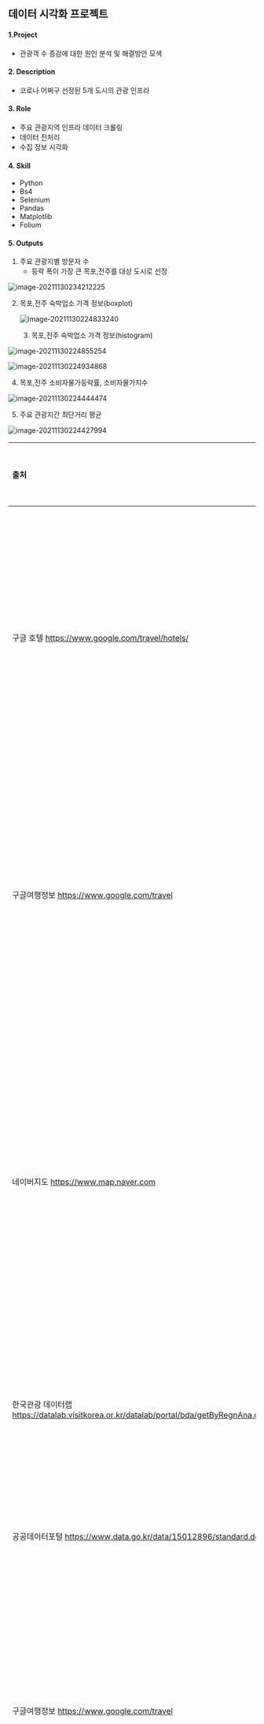 ## 데이터 시각화 프로젝트

#### 1.Project

- 관광객 수 증감에 대한 원인 분석 및 해결방안 모색

#### 2. Description

- 코로나 어쩌구 선정된 5개 도시의 관광 인프라 

#### 3. Role

- 주요 관광지역 인프라 데이터 크롤링
- 데이터 전처리
- 수집 정보 시각화

#### 4. Skill

- Python
- Bs4
- Selenium
- Pandas
- Matplotlib
- Folium

#### 5. Outputs

1. 주요 관광지별 방문자 수
   - 등락 폭이 가장 큰 목포,전주를 대상 도시로 선정

![image-20211130234212225](README.assets/image-20211130234212225.png)

2. 목포,전주 숙박업소 가격 정보(boxplot)

   ![image-20211130224833240](README.assets/image-20211130224833240.png)

   3. 목포,전주 숙박업소 가격 정보(histogram)

![image-20211130224855254](README.assets/image-20211130224855254.png)

![image-20211130224934868](README.assets/image-20211130224934868.png)

4. 목포,전주 소비자물가등락률, 소비자물가지수

![image-20211130224444474](README.assets/image-20211130224444474.png)

5. 주요 관광지간 최단거리 평균

![image-20211130224427994](README.assets/image-20211130224427994.png)



| **출처**                                                     | **데이터이름**                            | **제공형태**    | **요약**                                                     |
| :----------------------------------------------------------- | :---------------------------------------- | :-------------- | ------------------------------------------------------------ |
| 구글  호텔 https://www.google.com/travel/hotels/             | 지역별  숙박업소 가격 정보                | 웹  크롤링(CSV) | 지역별  숙박업소의 가격정보를 웹 크롤링을 통해 조사          |
| 구글여행정보     https://www.google.com/travel               | 지역별  대표 관광지 정보                  | 웹  크롤링(CSV) | 지역별  대표 관광지의 정보를 웹 크롤링을 통해 조사           |
| 네이버지도     https://www.map.naver.com                     | 지역별  대표 관광지 인근 버스 정류장 정보 | 웹  크롤링(CSV) | 지역별  대표 관광지 인근 버스 정류장 정보를 웹 크롤링을 통해 조사 |
| 한국관광  데이터랩     https://datalab.visitkorea.or.kr/datalab/portal/bda/getByRegnAna.do | 지역별  방문자수 비교                     | API(CSV)        | 지역별  연간방문자 수 통계                                   |
| 공공데이터포털     https://www.data.go.kr/data/15012896/standard.do | 거점도시공영주차장                        | API(CSV)        | 지역별  공영주차장 정보                                      |
| 구글여행정보     https://www.google.com/travel               | 관광지  위도 경도                         | 웹  크롤링(CSV) | 구글맵스를  이용해 관광지의 위도 경도를 추출                 |
| 구글여행정보     https://www.google.com/travel               | 관광지  사이 거리                         | 웹  크롤링(CSV) | 관광지  위도 경도를 계산해 관광지 사이 거리를 계산           |
| 트립어드바이저     https://www.tripadvisor.co.kr/Attractions-g1074117-Activities-Mokpo_Jeollanam_do.html | 목포  주요 관광지                         | 웹  크롤링(CSV) | 목포  주요 관광지에 대한 정보를 csv 파일로 제공받은 후 일부 추출 |
| 네이버지도     https://naver.com                             | 진도  주요 관광지                         | 웹  크롤링(CSV) | 진도  주요 관광지에 대한 정보를 웹 서치 후 일부 추출 csv 파일 변환 |
| 국가통계포털     https://kosis.kr/search/search.do           | 소비자물가지수                            | API(CSV)        | 소비자물가지수  정보를 csv  파일로  제공받은 후 시각화 작업  |
| 국가통계포털     https://kosis.kr/search/search.do           | 소비자물가등락률                          | API(CSV)        | 소비자물가등락률  정보를 csv  파일로  제공받은 후 시각화 작업 |

